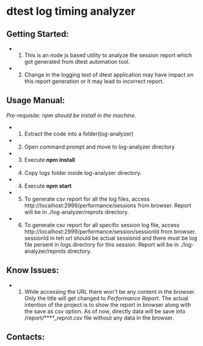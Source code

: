 dtest log timing analyzer
==============

Getting Started:
----------------

- 1. This is an node js based utility to analyze the session report which got generated from dtest automation tool.
- 2. Change in the logging text of dtest application may have impact on this report generation or it may lead to incorrect report.

Usage Manual:
--------------

*Pre-requisite: npm should be install in the machine.*

- 1. Extract the code into a folder(log-analyzer)
- 2. Open command prompt and move to log-analyzer directory
- 3. Execute **npm install**
- 4. Copy logs folder inside log-analyzer directory. 
- 4. Execute **npm start**
- 5. To generate csv report for all the log files, access http://localhost:2999/performance/sessions from browser. Report will be in ./log-analyzer/reprots directory.
- 6. To generate csv report for all specific session log file, access http://localhost:2999/performance/session/sessionId from browser. sessionId in teh url should be actual sessionid and there must be log file persent in logs directory for this session. Report will be in ./log-analyzer/reprots directory.

Know Issues:
-------------

- 1. While accessing the URL there won't be any content in the browser. Only the title will get changed to *Performance Report*. The actual intention of the project is to show the report in browser along with the save as csv option. As of now, directly data will be save into /report/****_reprot.csv file without any data in the browser.

Contacts:
------------
